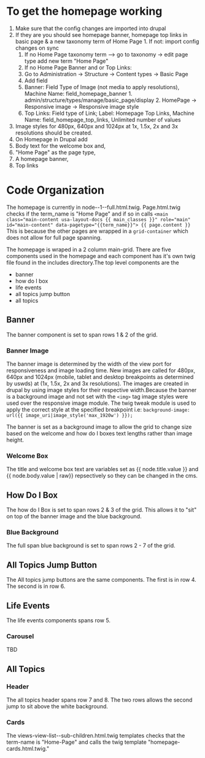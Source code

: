 # To get the homepage working
1. Make sure that the config changes are imported into drupal
  1. If they are you should see homepage banner, homepage top links in basic page & a new taxonomy term of Home Page
    1. If not: import config changes on sync
      1. If no Home Page taxonomy term --> go to taxonomy -> edit page type add new term "Home Page"
      2. If no Home Page Banner and or Top Links:
        1.  Go to Administration  -> Structure ->  Content types  -> Basic Page
        2. Add field
        3. Banner: Field Type of Image (not media to apply resolutions), Machine Name: field_homepage_banner
          1. admin/structure/types/manage/basic_page/display
          2. HomePage -> Responsive image -> Responsive image style
        4. Top Links: Field type of Link; Label: Homepage Top Links,  Machine Name: field_homepage_top_links, Unlimited number of values
  2. Image styles for 480px, 640px and 1024px at 1x, 1.5x, 2x and 3x resolutions should be created.
2. On Homepage in Drupal add
  1. Body text for the welcome box and,
  2. "Home Page" as the page type,
  3. A homepage banner,
  4. Top links


# Code Organization
The homepage is currently in node--1--full.html.twig. Page.html.twig checks if the term_name is "Home Page" and if so in calls 		`<main class="main-content usa-layout-docs {{ main_classes }}" role="main" id="main-content" data-pagetype="{{term_name}}">
{{ page.content }}`
This is because the other pages are wrapped in a `grid-container` which does not allow for full page spanning.

The homepage is wraped in a 2 column main-grid. There are five components used in the homepage and each component has it's own twig file found in the includes directory.The top level components are the
- banner
- how do I box
- life events
- all topics jump button
- all topics

## Banner
The banner component is set to span rows 1 & 2 of the grid.

### Banner Image
The banner image is determined by the width of the view port for responsiveness and image loading time. New images are called for 480px, 640px and 1024px (mobile, tablet and desktop breakpoints as determined by uswds) at (1x, 1.5x, 2x and 3x resolutions). The images are created in drupal by using image styles for their respective width.Because the banner is a background image and not set with the `<img>` tag image styles were used over the responsive image module. The twig tweak module is used to apply the correct style at the specified breakpoint i.e: `background-image: url({{ image_uri|image_style('max_1920w') }});`

The banner is set as a background image to allow the grid to change size based on the welcome and how do I boxes text lengths rather than image height.

### Welcome Box
The title and welcome box text are variables set as {{ node.title.value }} and {{ node.body.value | raw}} repsectively so they can be changed in the cms.

## How Do I Box
The how do I Box is set to span rows 2 & 3 of the grid. This allows it to "sit" on top of the banner image and the blue background.

### Blue Background
The full span blue background is set to span rows 2 - 7 of the grid.

## All Topics Jump Button
The All topics jump buttons are the same components. The first is in row 4. The second is in row 6.

## Life Events
The life events components spans row 5.
### Carousel
TBD



## All Topics
### Header
The all topics header spans row 7 and 8. The two rows allows the second jump to sit above the white background.

### Cards
The views-view-list--sub-children.html.twig templates checks that the term-name is "Home-Page" and calls the twig template "homepage-cards.html.twig."
